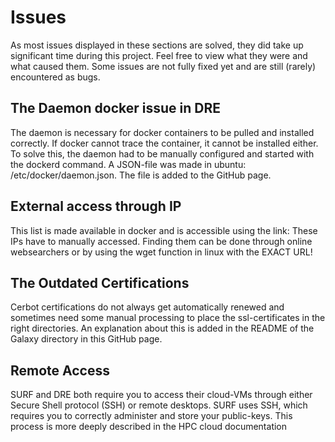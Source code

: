 # Issues 
As most issues displayed in these sections are solved, they did take up significant time during this project. Feel free to view what they were and what caused them. Some issues are not fully fixed yet and are still (rarely) encountered as bugs.

## The Daemon docker issue in DRE
The daemon is necessary for docker containers to be pulled and installed correctly. If docker cannot trace the container, it cannot be installed either. To solve this, the daemon had to be manually configured and started with the dockerd command. A JSON-file was made in ubuntu: /etc/docker/daemon.json. The file is added to the GitHub page.

## External access through IP
This list is made available in docker and is accessible using the link: 
These IPs have to manually accessed. Finding them can be done through online websearchers or by using the wget function in linux with the EXACT URL!

## The Outdated Certifications
Cerbot certifications do not always get automatically renewed and sometimes need some manual processing to place the ssl-certificates in the right directories. An explanation about this is added in the README of the Galaxy directory in this GitHub page.

## Remote Access
SURF and DRE both require you to access their cloud-VMs through either Secure Shell protocol (SSH) or remote desktops. SURF uses SSH, which requires you to correctly administer and store your public-keys. This process is more deeply described in the HPC cloud documentation
